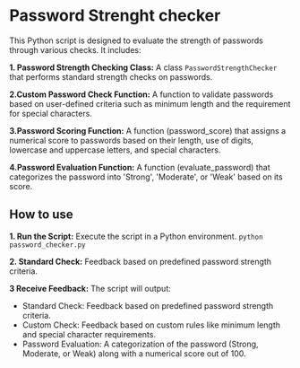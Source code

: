 
# Password Strenght checker 

This Python script is designed to evaluate the strength of passwords through various checks. It includes:

**1. Password Strength Checking Class:** A class `PasswordStrengthChecker` that performs standard strength checks on passwords.

**2.Custom Password Check Function:** A function to validate passwords based on user-defined criteria such as minimum length and the requirement for special characters.

**3.Password Scoring Function:** A function (password_score) that assigns a numerical score to passwords based on their length, use of digits, lowercase and uppercase letters, and special characters.

**4.Password Evaluation Function:** A function (evaluate_password) that categorizes the password into 'Strong', 'Moderate', or 'Weak' based on its score.




## How to use

**1. Run the Script:** Execute the script in a Python environment.
      ```python password_checker.py```
      

**2. Standard Check:** Feedback based on predefined password strength criteria.

**3 Receive Feedback:** The script will output:
   
   - Standard Check: Feedback based on predefined password strength criteria.
   - Custom Check: Feedback based on custom rules like minimum length and special character requirements.
   - Password Evaluation: A categorization of the password (Strong, Moderate, or Weak) along with a numerical score out of 100.
